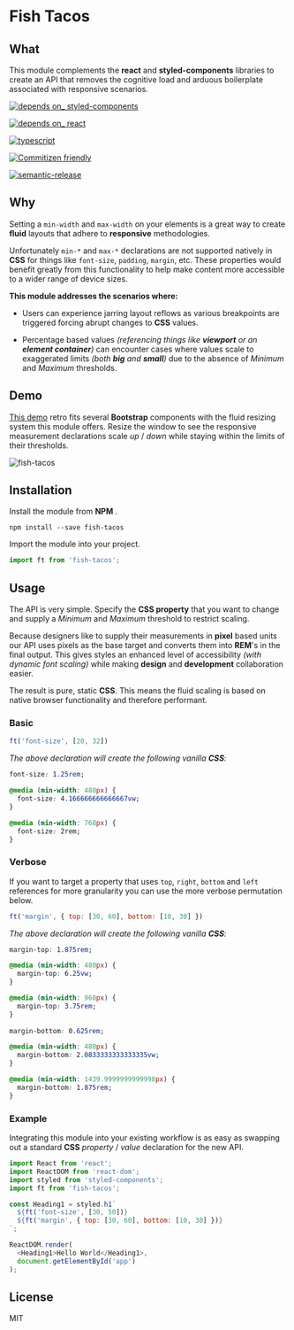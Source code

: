 # Fish Tacos


## What


This module complements the **react** and **styled-components** libraries to create an API that removes the cognitive load and arduous boilerplate associated with responsive scenarios.


[![depends on_ styled-components](https://user-images.githubusercontent.com/15273233/40872099-ab686562-669c-11e8-8b7f-0d70f87280cb.png)](https://www.styled-components.com/)

[![depends on_ react](https://user-images.githubusercontent.com/15273233/40872100-ae1d736a-669c-11e8-965a-3ce06fbd872d.png)](https://reactjs.org/)

[![typescript](https://user-images.githubusercontent.com/15273233/40872275-a61d4660-669f-11e8-8edf-860f1947759f.png)](https://www.typescriptlang.org/)

[![Commitizen friendly](https://img.shields.io/badge/commitizen-friendly-brightgreen.svg)](http://commitizen.github.io/cz-cli/)

[![semantic-release](https://img.shields.io/badge/%20%20%F0%9F%93%A6%F0%9F%9A%80-semantic--release-e10079.svg)](https://github.com/semantic-release/semantic-release)
   

## Why

Setting a `min-width` and `max-width` on your elements is a great way to create **fluid** layouts that adhere to **responsive** methodologies.

Unfortunately `min-*` and `max-*` declarations are not supported natively in **CSS** for things like `font-size`, `padding`, `margin`, etc. These properties would benefit greatly from this functionality to help make content more accessible to a wider range of device sizes.

**This module addresses the scenarios where:**

+ Users can experience jarring layout reflows as various breakpoints are triggered forcing abrupt changes to **CSS** values.

+ Percentage based values _(referencing things like **viewport** or an **element container**)_ can encounter cases where values scale to exaggerated limits _(both **big** and **small**)_ due to the absence of *Minimum* and *Maximum* thresholds.


## Demo

[This demo](https://codepen.io/DevonChurch/project/live/DeJWLQ/) retro fits several **Bootstrap** components with the fluid resizing system this module offers. Resize the window to see the responsive measurement declarations scale *up* / *down* while staying within the limits of their thresholds.

![fish-tacos](https://user-images.githubusercontent.com/15273233/40871976-3008e8d0-669a-11e8-99b1-66955a994286.gif)


## Installation

Install the module from **NPM** .

```
npm install --save fish-tacos
```

Import the module into your project.

```javascript
import ft from 'fish-tacos';
```


## Usage

The API is very simple. Specify the **CSS property** that you want to change and supply a *Minimum* and *Maximum* threshold to restrict scaling.

Because designers like to supply their measurements in **pixel** based units our API uses pixels as the base target and converts them into **REM**'s in the final output. This gives styles an enhanced level of accessibility *(with dynamic font scaling)* while making **design** and **development** collaboration easier.

The result is pure, static **CSS**. This means the fluid scaling is based on native browser functionality and therefore performant.

### Basic

```javascript
ft('font-size', [20, 32])
```

*The above declaration will create the following vanilla **CSS**:*

```css
font-size: 1.25rem;

@media (min-width: 480px) {
  font-size: 4.166666666666667vw;
}

@media (min-width: 768px) {
  font-size: 2rem;
}
```

### Verbose

If you want to target a property that uses `top`, `right`, `bottom` and `left` references for more granularity you can use the more verbose permutation below.

```javascript
ft('margin', { top: [30, 60], bottom: [10, 30] })
```

*The above declaration will create the following vanilla **CSS**:*

```css
margin-top: 1.875rem;

@media (min-width: 480px) {
  margin-top: 6.25vw;
}

@media (min-width: 960px) {
  margin-top: 3.75rem;
}
	
margin-bottom: 0.625rem;

@media (min-width: 480px) {
  margin-bottom: 2.0833333333333335vw;
}

@media (min-width: 1439.9999999999998px) {
  margin-bottom: 1.875rem;
}
```


### Example

Integrating this module into your existing workflow is as easy as swapping out a standard **CSS** *property* / *value* declaration for the new API.

```javascript
import React from 'react';
import ReactDOM from 'react-dom';
import styled from 'styled-components';
import ft from 'fish-tacos';

const Heading1 = styled.h1`
  ${ft('font-size', [30, 50])}
  ${ft('margin', { top: [30, 60], bottom: [10, 30] })}
`;

ReactDOM.render(
  <Heading1>Hello World</Heading1>,
  document.getElementById('app')
);
```


## License

MIT
